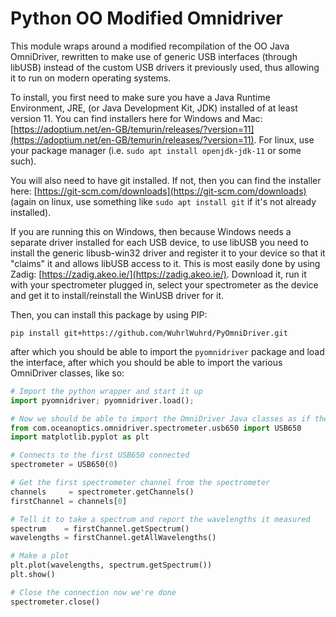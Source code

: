 # Python OO Modified Omnidriver

This module wraps around a modified recompilation of the OO Java OmniDriver, rewritten to make use of generic USB interfaces (through libUSB) instead of the custom USB drivers it previously used, thus allowing it to run on modern operating systems.

To install, you first need to make sure you have a Java Runtime Environment, JRE, (or Java Development Kit, JDK) installed of at least version 11. You can find installers here for Windows and Mac: [https://adoptium.net/en-GB/temurin/releases/?version=11](https://adoptium.net/en-GB/temurin/releases/?version=11). For linux, use your package manager (i.e. `sudo apt install openjdk-jdk-11` or some such).

You will also need to have git installed. If not, then you can find the installer here: [https://git-scm.com/downloads](https://git-scm.com/downloads) (again on linux, use something like `sudo apt install git` if it's not already installed).

If you are running this on Windows, then because Windows needs a separate driver installed for each USB device, to use libUSB you need to install the generic libusb-win32 driver and register it to your device so that it "claims" it and allows libUSB access to it. This is most easily done by using Zadig: [https://zadig.akeo.ie/](https://zadig.akeo.ie/). Download it, run it with your spectrometer plugged in, select your spectrometer as the device and get it to install/reinstall the WinUSB driver for it.

Then, you can install this package by using PIP:

```
pip install git+https://github.com/WuhrlWuhrd/PyOmniDriver.git
```

after which you should be able to import the `pyomnidriver` package and load the interface, after which you should be able to import the various OmniDriver classes, like so:

```python
# Import the python wrapper and start it up
import pyomnidriver; pyomnidriver.load();

# Now we should be able to import the OmniDriver Java classes as if they were Python classes
from com.oceanoptics.omnidriver.spectrometer.usb650 import USB650
import matplotlib.pyplot as plt

# Connects to the first USB650 connected
spectrometer = USB650(0)

# Get the first spectrometer channel from the spectrometer
channels     = spectrometer.getChannels()
firstChannel = channels[0]

# Tell it to take a spectrum and report the wavelengths it measured
spectrum    = firstChannel.getSpectrum()
wavelengths = firstChannel.getAllWavelengths()

# Make a plot
plt.plot(wavelengths, spectrum.getSpectrum())
plt.show()

# Close the connection now we're done
spectrometer.close()
```
